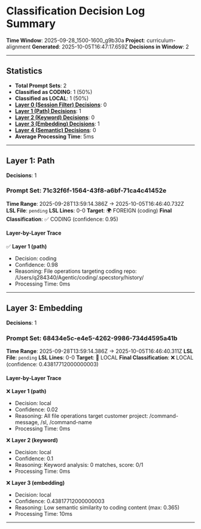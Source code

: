 # Classification Decision Log Summary

**Time Window**: 2025-09-28_1500-1600_g9b30a
**Project**: curriculum-alignment
**Generated**: 2025-10-05T16:47:17.659Z
**Decisions in Window**: 2

---

## Statistics

- **Total Prompt Sets**: 2
- **Classified as CODING**: 1 (50%)
- **Classified as LOCAL**: 1 (50%)
- **[Layer 0 (Session Filter) Decisions](#layer-0-session-filter)**: 0
- **[Layer 1 (Path) Decisions](#layer-1-path)**: 1
- **[Layer 2 (Keyword) Decisions](#layer-2-keyword)**: 0
- **[Layer 3 (Embedding) Decisions](#layer-3-embedding)**: 1
- **[Layer 4 (Semantic) Decisions](#layer-4-semantic)**: 0
- **Average Processing Time**: 5ms

---

## Layer 1: Path

**Decisions**: 1

### Prompt Set: 71c32f6f-1564-43f8-a6bf-71ca4c41452e

**Time Range**: 2025-09-28T13:59:14.386Z → 2025-10-05T16:46:40.732Z
**LSL File**: `pending`
**LSL Lines**: 0-0
**Target**: 🌍 FOREIGN (coding)
**Final Classification**: ✅ CODING (confidence: 0.95)

#### Layer-by-Layer Trace

✅ **Layer 1 (path)**
- Decision: coding
- Confidence: 0.98
- Reasoning: File operations targeting coding repo: /Users/q284340/Agentic/coding/.specstory/history/
- Processing Time: 0ms

---

## Layer 3: Embedding

**Decisions**: 1

### Prompt Set: 68434e5c-e4e5-4262-9986-734d4595a41b

**Time Range**: 2025-09-28T13:59:14.386Z → 2025-10-05T16:46:40.311Z
**LSL File**: `pending`
**LSL Lines**: 0-0
**Target**: 📍 LOCAL
**Final Classification**: ❌ LOCAL (confidence: 0.43817712000000003)

#### Layer-by-Layer Trace

❌ **Layer 1 (path)**
- Decision: local
- Confidence: 0.02
- Reasoning: All file operations target customer project: /command-message, /sl, /command-name
- Processing Time: 0ms

❌ **Layer 2 (keyword)**
- Decision: local
- Confidence: 0.1
- Reasoning: Keyword analysis: 0 matches, score: 0/1
- Processing Time: 0ms

❌ **Layer 3 (embedding)**
- Decision: local
- Confidence: 0.43817712000000003
- Reasoning: Low semantic similarity to coding content (max: 0.365)
- Processing Time: 10ms

---

